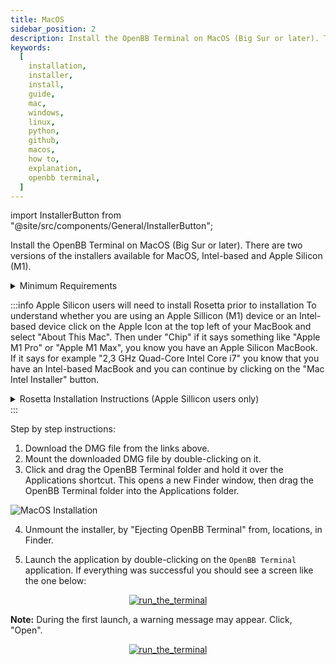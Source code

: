 ```yaml
---
title: MacOS
sidebar_position: 2
description: Install the OpenBB Terminal on MacOS (Big Sur or later). There are two versions of the installers available for MacOS, Intel-based and Apple Silicon (M1).
keywords:
  [
    installation,
    installer,
    install,
    guide,
    mac,
    windows,
    linux,
    python,
    github,
    macos,
    how to,
    explanation,
    openbb terminal,
  ]
---
```


import InstallerButton from "@site/src/components/General/InstallerButton";

Install the OpenBB Terminal on MacOS (Big Sur or later). There are two versions of the installers available for MacOS, Intel-based and Apple Silicon (M1).

<div style={{
  height: 80
}}>
<InstallerButton href="https://github.com/OpenBB-finance/OpenBBTerminal/releases/download/v2.5.1/x86.64.MacOS.OpenBB.Terminal.v2.5.1.dmg" label="Mac Intel Installer" />  <InstallerButton href="https://github.com/OpenBB-finance/OpenBBTerminal/releases/download/v2.5.1/ARM64.MacOS.OpenBB.Terminal.v2.5.1.dmg" label="Mac M1 Installer" />
</div>

<details><summary>Minimum Requirements</summary>

- MacOS Monterey or newer
- Modern CPU (Intel processor made in the last 5 years or Apple Silicon chip)
- At least 4GB of RAM
- At least 5GB of free storage
- Internet connection (cable or 4G mobile)

</details>

:::info Apple Silicon users will need to install Rosetta prior to installation
To understand whether you are using an Apple Sillicon (M1) device or an Intel-based device click on the Apple Icon at the top left of your MacBook and select "About This Mac". Then under "Chip" if it says something like "Apple M1 Pro" or "Apple M1 Max", you know you have an Apple Silicon MacBook. If it says for example "2,3 GHz Quad-Core Intel Core i7" you know that you have an Intel-based MacBook and you can continue by clicking on the "Mac Intel Installer" button.

<details><summary>Rosetta Installation Instructions (Apple Sillicon users only)</summary>

1. Press ⌘ (Command) + SPACE to open spotlight search, and type `Terminal` and hit Return (⏎).
2. Copy and paste the following code in the Terminal and hit ENTER (⏎):

```console
softwareupdate --install-rosetta
```

3. This will start up the Rosetta installation process and you will receive a message regarding the Licence Agreement. Type `A` and hit Return (⏎).
4. After the installation process has finished, you can proceed to the "Mac M1 Installer" button.

</details>
:::

Step by step instructions:

1. Download the DMG file from the links above.
2. Mount the downloaded DMG file by double-clicking on it.
3. Click and drag the OpenBB Terminal folder and hold it over the Applications shortcut. This opens a new Finder window, then drag the OpenBB Terminal folder into the Applications folder.

![MacOS Installation](https://user-images.githubusercontent.com/11668535/173027899-9b25ae4f-1eef-462c-9dc9-86086e9cf197.png)

4. Unmount the installer, by "Ejecting OpenBB Terminal" from, locations, in Finder.

5. Launch the application by double-clicking on the `OpenBB Terminal` application. If everything was successful you should see a screen like the one below:

<p align="center"><a target="_blank" href="https://user-images.githubusercontent.com/46355364/223194653-a21966e2-cd55-44da-95eb-7c66811f629b.png"><img alt="run_the_terminal" src="https://user-images.githubusercontent.com/46355364/223194653-a21966e2-cd55-44da-95eb-7c66811f629b.png"></img></a></p>

**Note:** During the first launch, a warning message may appear. Click, "Open".

<p align="center"><a target="_blank" href="https://user-images.githubusercontent.com/85772166/220201620-1c42bbd4-7509-41fc-8df8-389f34fde58a.png"><img alt="run_the_terminal" src="https://user-images.githubusercontent.com/85772166/220201620-1c42bbd4-7509-41fc-8df8-389f34fde58a.png"></img></a></p>
